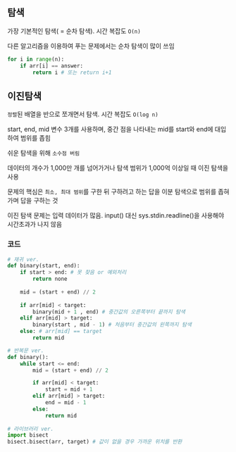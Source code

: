 
## 탐색

가장 기본적인 탐색( = 순차 탐색). 시간 복잡도 `O(n)`

다른 알고리즘을 이용하여 푸는 문제에서는 순차 탐색이 많이 쓰임
```python
for i in range(n):
	if arr[i] == answer:
		return i # 또는 return i+1
```


## 이진탐색


`정렬`된 배열을 반으로 쪼개면서 탐색. 시간 복잡도 `O(log n)`

start, end, mid 변수 3개를 사용하며, 중간 점을 나타내는 mid를 start와 end에 대입하여 범위를 좁힘

쉬운 탐색을 위해 `소수점 버림`

데이터의 개수가 1,000만 개를 넘어가거나  탐색 범위가 1,000억 이상일 때 이진 탐색을 사용

문제의 핵심은 `최소, 최대 범위`를 구한 뒤 구하려고 하는 답을 이분 탐색으로 범위를 좁혀가며 답을 구하는 것

이진 탐색 문제는 입력 데이터가 많음. input() 대신 sys.stdin.readline()을 사용해야 시간초과가 나지 않음

### 코드
```python
# 재귀 ver.
def binary(start, end):
	if start > end: # 못 찾음 or 예외처리
		return none
		
	mid = (start + end) // 2
	
	if arr[mid] < target:
		binary(mid + 1 , end) # 중간값의 오른쪽부터 끝까지 탐색
	elif arr[mid] > target:
		binary(start , mid - 1) # 처음부터 중간값의 왼쪽까지 탐색
	else: # arr[mid] == target
		return mid

# 반복문 ver.
def binary():
	while start <= end:
		mid = (start + end) // 2

		if arr[mid] < target:
			start = mid + 1
		elif arr[mid] > target:
			end = mid - 1
		else:
			return mid
		
# 라이브러리 ver.
import bisect
bisect.bisect(arr, target) # 값이 없을 경우 가까운 위치를 반환
```
